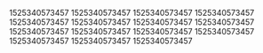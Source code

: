 1525340573457
1525340573457
1525340573457
1525340573457
1525340573457
1525340573457
1525340573457
1525340573457
1525340573457
1525340573457
1525340573457
1525340573457
1525340573457
1525340573457
1525340573457
